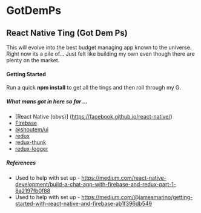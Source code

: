 # GotDemPs

## React Native Ting (Got Dem Ps)

This will evolve into the best budget managing app known to the universe. Right now its a pile of... 
Just felt like building my own even though there are plenty on the market.

#### Getting Started

Run a quick **npm install** to get all the tings and then roll through my G.

##### What mans got in here so far ...
+ [React Native (obvs)] (https://facebook.github.io/react-native/)
+ [Firebase](https://firebase.google.com/)
+ [@shoutem/ui](http://shoutem.github.io/)
+ [redux](http://redux.js.org/)
+ [redux-thunk](https://github.com/gaearon/redux-thunk)
+ [redux-logger](https://github.com/evgenyrodionov/redux-logger)

##### References
+ Used to help with set up - https://medium.com/react-native-development/build-a-chat-app-with-firebase-and-redux-part-1-8a2197fb0f88
+ Used to help with set up - https://medium.com/@jamesmarino/getting-started-with-react-native-and-firebase-ab1f396db549